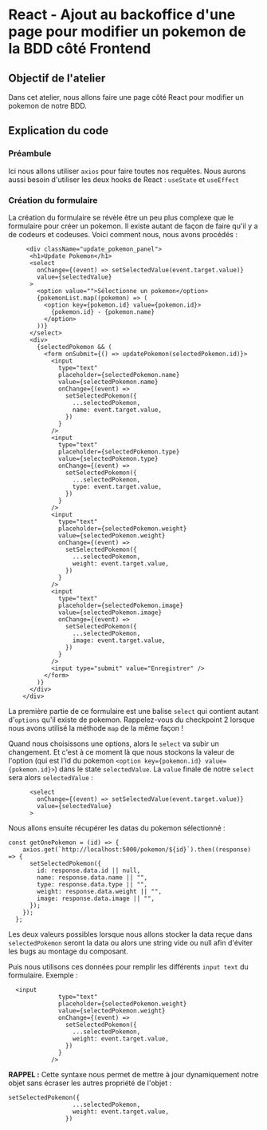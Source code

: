# React - Ajout au backoffice d'une page pour modifier un pokemon de la BDD côté Frontend #

## Objectif de l'atelier

Dans cet atelier, nous allons faire une page côté React pour modifier un pokemon de notre BDD.

## Explication du code

### Préambule

Ici nous allons utiliser `axios` pour faire toutes nos requêtes.
Nous aurons aussi besoin d'utiliser les deux hooks de React : `useState` et `useEffect`

### Création du formulaire

La création du formulaire se révèle être un peu plus complexe que le formulaire pour créer un pokemon. Il existe autant de façon de faire qu'il y a de codeurs et codeuses. Voici comment nous, nous avons procédés :

```
     <div className="update_pokemon_panel">
      <h1>Update Pokemon</h1>
      <select
        onChange={(event) => setSelectedValue(event.target.value)}
        value={selectedValue}
      >
        <option value="">Sélectionne un pokemon</option>
        {pokemonList.map((pokemon) => (
          <option key={pokemon.id} value={pokemon.id}>
            {pokemon.id} - {pokemon.name}
          </option>
        ))}
      </select>
      <div>
        {selectedPokemon && (
          <form onSubmit={() => updatePokemon(selectedPokemon.id)}>
            <input
              type="text"
              placeholder={selectedPokemon.name}
              value={selectedPokemon.name}
              onChange={(event) =>
                setSelectedPokemon({
                  ...selectedPokemon,
                  name: event.target.value,
                })
              }
            />
            <input
              type="text"
              placeholder={selectedPokemon.type}
              value={selectedPokemon.type}
              onChange={(event) =>
                setSelectedPokemon({
                  ...selectedPokemon,
                  type: event.target.value,
                })
              }
            />
            <input
              type="text"
              placeholder={selectedPokemon.weight}
              value={selectedPokemon.weight}
              onChange={(event) =>
                setSelectedPokemon({
                  ...selectedPokemon,
                  weight: event.target.value,
                })
              }
            />
            <input
              type="text"
              placeholder={selectedPokemon.image}
              value={selectedPokemon.image}
              onChange={(event) =>
                setSelectedPokemon({
                  ...selectedPokemon,
                  image: event.target.value,
                })
              }
            />
            <input type="submit" value="Enregistrer" />
          </form>
        )}
      </div>
    </div>
```

La première partie de ce formulaire est une balise `select` qui contient autant d'`options` qu'il existe de pokemon. Rappelez-vous du checkpoint 2 lorsque nous avons utilisé la méthode `map` de la même façon !

Quand nous choisissons une options, alors le `select` va subir un changement. Et c'est à ce moment là que nous stockons la valeur de l'option (qui est l'id du pokemon `<option key={pokemon.id} value={pokemon.id}>`) dans le state `selectedValue`. La `value` finale de notre `select` sera alors `selectedValue` :

```
      <select
        onChange={(event) => setSelectedValue(event.target.value)}
        value={selectedValue}
      >
```

Nous allons ensuite récupérer les datas du pokemon sélectionné :

```
const getOnePokemon = (id) => {
    axios.get(`http://localhost:5000/pokemon/${id}`).then((response) => {
      setSelectedPokemon({
        id: response.data.id || null,
        name: response.data.name || "",
        type: response.data.type || "",
        weight: response.data.weight || "",
        image: response.data.image || "",
      });
    });
  };
```

Les deux valeurs possibles lorsque nous allons stocker la data reçue dans `selectedPokemon` seront la data ou alors une string vide ou null afin d'éviter les bugs au montage du composant.

Puis nous utilisons ces données pour remplir les différents `input text` du formulaire. Exemple :

```
  <input
              type="text"
              placeholder={selectedPokemon.weight}
              value={selectedPokemon.weight}
              onChange={(event) =>
                setSelectedPokemon({
                  ...selectedPokemon,
                  weight: event.target.value,
                })
              }
            />
```

**RAPPEL :** Cette syntaxe nous permet de mettre à jour dynamiquement notre objet sans écraser les autres propriété de l'objet :

```
setSelectedPokemon({
                  ...selectedPokemon,
                  weight: event.target.value,
                })
```
